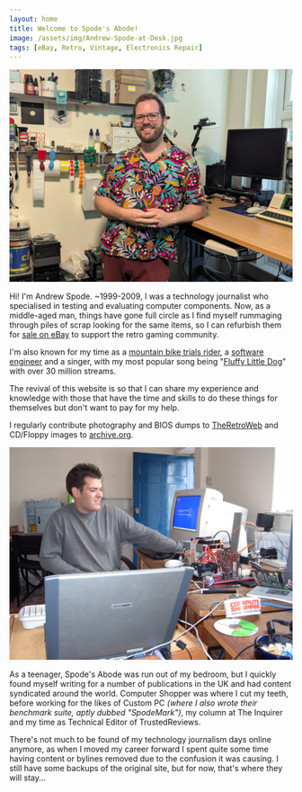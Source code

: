 ```yaml
---
layout: home
title: Welcome to Spode's Abode!
image: /assets/img/Andrew-Spode-at-Desk.jpg
tags: [eBay, Retro, Vintage, Electronics Repair]
---
```


![Andrew Spode proving that the only thing worse than his taste in shirts, is his ability to say no when someone offers him an SSD.](/assets/img/Andrew-Spode-at-Desk.jpg "Andrew Spode proving that the only thing worse than his taste in shirts, is his ability to say no when someone offers him an SSD.")

Hi! I'm Andrew Spode. ~1999-2009, I was a technology journalist who specialised in testing and evaluating computer components. Now, as a middle-aged man, things have gone full circle as I find myself rummaging through piles of scrap looking for the same items, so I can refurbish them for [sale on eBay](/shop) to support the retro gaming community.

I'm also known for my time as a [mountain bike trials rider](https://www.youtube.com/thinkbikes), a [software engineer](http://linkedin.com/in/spode) and a singer, with my most popular song being "[Fluffy Little Dog](https://www.youtube.com/watch?v=4fyFzmdLZp0)" with over 30 million streams.

The revival of this website is so that I can share my experience and knowledge with those that have the time and skills to do these things for themselves but don't want to pay for my help.

I regularly contribute photography and BIOS dumps to [TheRetroWeb](https://www.google.com/search?q=TheRetroWeb+Andrew+Spode&tbm=isch) and CD/Floppy images to [archive.org](https://archive.org/details/@andrewspode). 

![An old picture of me testing graphics cards around 2004 for Computer Shopper.](/assets/img/Andrew-Spode-Computer-Shopper.jpg "An old picture of me testing graphics cards around 2004 for Computer Shopper.")

As a teenager, Spode's Abode was run out of my bedroom, but I quickly found myself writing for a number of publications in the UK and had content syndicated around the world. Computer Shopper was where I cut my teeth, before working for the likes of Custom PC _(where I also wrote their benchmark suite, aptly dubbed "SpodeMark")_, my column at The Inquirer and my time as Technical Editor of TrustedReviews.

There's not much to be found of my technology journalism days online anymore, as when I moved my career forward I spent quite some time having content or bylines removed due to the confusion it was causing. I still have some backups of the original site, but for now, that's where they will stay...